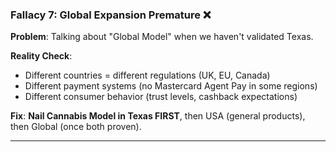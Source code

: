 ### **Fallacy 7: Global Expansion Premature** ❌

**Problem**: Talking about "Global Model" when we haven't validated Texas.

**Reality Check**:

- Different countries = different regulations (UK, EU, Canada)
- Different payment systems (no Mastercard Agent Pay in some regions)
- Different consumer behavior (trust levels, cashback expectations)

**Fix**: **Nail Cannabis Model in Texas FIRST**, then USA (general products), then Global (once both proven).

---
